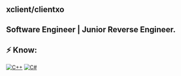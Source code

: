 ## xclient/clientxo

## Software Engineer | Junior Reverse Engineer.

## ⚡ Know:
[![C++](https://img.shields.io/badge/-C++-black?logo=cplusplus)](https://wikipedia.org/wiki/C++)
[![C#](https://img.shields.io/badge/-C#-black?logo=cs)](https://wikipedia.org/wiki/C_Sharp_(programming_language))
